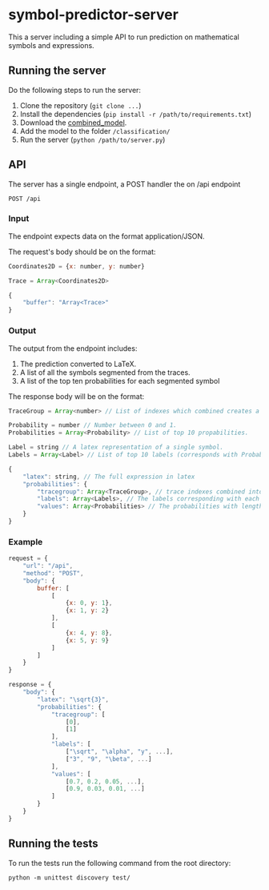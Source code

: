 # symbol-predictor-server 

This a server including a simple API to run prediction on mathematical symbols and expressions.

## Running the server

Do the following steps to run the server:

1. Clone the repository (```git clone ...```)
2. Install the dependencies (```pip install -r /path/to/requirements.txt```)
3. Download the [combined_model](https://www.dropbox.com/sh/2v1fo8inmwb4h3l/AAAaqZ5HPyS4hNoGEpnMi3FPa?dl=0).
4. Add the model to the folder ```/classification/```
5. Run the server (```python /path/to/server.py```)

## API
The server has a single endpoint, a POST handler the on /api endpoint

```POST /api```

### Input
The endpoint expects data on the format application/JSON.

The request's body should be on the format:
```js
Coordinates2D = {x: number, y: number}

Trace = Array<Coordinates2D>

{
    "buffer": "Array<Trace>"
}
```
### Output
The output from the endpoint includes:

1. The prediction converted to LaTeX.
2. A list of all the symbols segmented from the traces.
3. A list of the top ten probabilities for each segmented symbol

The response body will be on the format:
```js
TraceGroup = Array<number> // List of indexes which combined creates a symbol (indexes from the "buffer" in input). 

Probability = number // Number between 0 and 1.
Probabilities = Array<Probability> // List of top 10 propabilities.

Label = string // A latex representation of a single symbol.
Labels = Array<Label> // List of top 10 labels (corresponds with Probabilities).

{
    "latex": string, // The full expression in latex
    "probabilities": {
        "tracegroup": Array<TraceGroup>, // trace indexes combined into symbols
        "labels": Array<Labels>, // The labels corresponding with each probability.
        "values": Array<Probabilities> // The probabilities with length equal to the number of predicted symbols
    }
}
```

### Example
```js
request = {
    "url": "/api",
    "method": "POST",
    "body": {
        buffer: [
            [
                {x: 0, y: 1},
                {x: 1, y: 2}
            ],
            [
                {x: 4, y: 8},
                {x: 5, y: 9}
            ]
        ]
    }
}

response = {
    "body": {
        "latex": "\sqrt{3}",
        "probabilities": {
            "tracegroup": [
                [0], 
                [1]
            ],
            "labels": [
                ["\sqrt", "\alpha", "y", ...], 
                ["3", "9", "\beta", ...]
            ],
            "values": [
                [0.7, 0.2, 0.05, ...], 
                [0.9, 0.03, 0.01, ...]
            ]
        }
    }
}
```

## Running the tests

To run the tests run the following command from the root directory:

```python -m unittest discovery test/```

